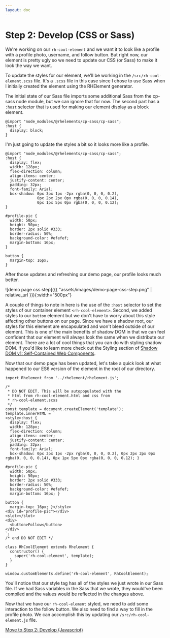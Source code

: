 ```yaml
---
layout: doc
---
```


# Step 2: Develop (CSS or Sass)

We're working on our `rh-cool-element` and we want it to look like a profile with a profile photo, username, and follow button. But right now, our element is pretty ugly so we need to update our CSS (or Sass) to make it look the way we want.

To update the styles for our element, we'll be working in the `/src/rh-cool-element.scss` file. It's a `.scss` file in this case since I chose to use Sass when I initially created the element using the RHElement generator.

The initial state of our Sass file imports some additional Sass from the cp-sass node module, but we can ignore that for now. The second part has a `:host` selector that is used for making our element display as a block element.

```
@import "node_modules/@rhelements/cp-sass/cp-sass";
:host {
  display: block;
}
```

I'm just going to update the styles a bit so it looks more like a profile.

```
@import "node_modules/@rhelements/cp-sass/cp-sass";
:host {
  display: flex;
  width: 128px;
  flex-direction: column;
  align-items: center;
  justify-content: center;
  padding: 32px;
  font-family: Arial;
  box-shadow: 0px 3px 1px -2px rgba(0, 0, 0, 0.2),
              0px 2px 2px 0px rgba(0, 0, 0, 0.14),
              0px 1px 5px 0px rgba(0, 0, 0, 0.12);
}

#profile-pic {
  width: 50px;
  height: 50px;
  border: 2px solid #333;
  border-radius: 50%;
  background-color: #efefef;
  margin-bottom: 16px;
}

button {
  margin-top: 16px;
}
```

After those updates and refreshing our demo page, our profile looks much better.

![demo page css step]({{ "assets/images/demo-page-css-step.png" | relative_url }}){:width="500px"}

A couple of things to note in here is the use of the `:host` selector to set the styles of our container element `<rh-cool-element>`. Second, we added styles to our `button` element but we don't have to worry about this style affecting other buttons on our page. Since we have a shadow root, our styles for this element are encapsulated and won't bleed outside of our element. This is one of the main benefits of shadow DOM in that we can feel confident that our element will always look the same when we distribute our element. There are a lot of cool things that you can do with styling shadow DOM. If you'd like to learn more check out the Styling section of [Shadow DOM v1: Self-Contained Web Components](https://developers.google.com/web/fundamentals/web-components/shadowdom#styling).

Now that our demo page has been updated, let's take a quick look at what happened to our ES6 version of the element in the root of our directory.

```
import Rhelement from '../rhelement/rhelement.js';

/*
 * DO NOT EDIT. This will be autopopulated with the
 * html from rh-cool-element.html and css from
 * rh-cool-element.scss
 */
const template = document.createElement('template');
template.innerHTML = `
<style>:host {
  display: flex;
  width: 128px;
  flex-direction: column;
  align-items: center;
  justify-content: center;
  padding: 32px;
  font-family: Arial;
  box-shadow: 0px 3px 1px -2px rgba(0, 0, 0, 0.2), 0px 2px 2px 0px rgba(0, 0, 0, 0.14), 0px 1px 5px 0px rgba(0, 0, 0, 0.12); }

#profile-pic {
  width: 50px;
  height: 50px;
  border: 2px solid #333;
  border-radius: 50%;
  background-color: #efefef;
  margin-bottom: 16px; }

button {
  margin-top: 16px; }</style>
<div id="profile-pic"></div>
<slot></slot>
<div>
  <button>Follow</button>
</div>
`;
/* end DO NOT EDIT */

class RhCoolElement extends Rhelement {
  constructor() {
    super('rh-cool-element', template);
  }
}

window.customElements.define('rh-cool-element', RhCoolElement);
```

You'll notice that our style tag has all of the styles we just wrote in our Sass file. If we had Sass variables in the Sass that we wrote, they would've been compiled and the values would be reflected in the changes above.

Now that we have our `rh-cool-element` styled, we need to add some interaction to the follow button. We also need to find a way to fill in the profile photo. We can accomplish this by updating our `/src/rh-cool-element.js` file.

[Move to Step 2: Develop (Javascript)](step-2d.html)
